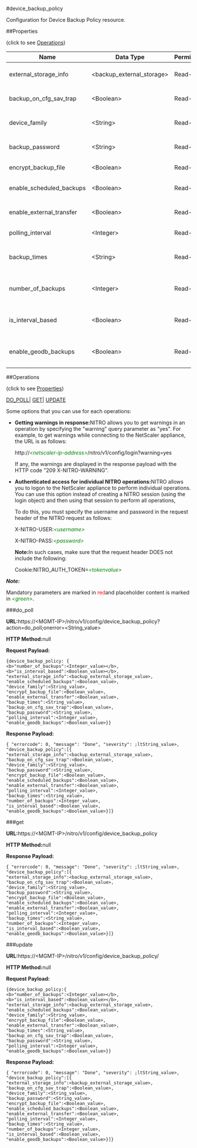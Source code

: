 #device_backup_policy

Configuration for Device Backup Policy resource.


##Properties 
<span>(click to see [Operations](#opera))</span>


<table><thead><tr><th>Name</th><th>Data Type</th><th>Permissions</th><th>Description</th></tr></thead><tbody><tr><td>external_storage_info</td><td>&lt;backup_external_storage></td><td>Read-write</td><td>Information of the External storage for backup file.</td></tr><tr><td>backup_on_cfg_sav_trap</td><td>&lt;Boolean></td><td>Read-write</td><td>Backup On recieving NetscalerConfigSave trap.</td></tr><tr><td>device_family</td><td>&lt;String></td><td>Read-write</td><td>Device family whose devices need to be backed up..</td></tr><tr><td>backup_password</td><td>&lt;String></td><td>Read-write</td><td>Password for backup file encryption.</td></tr><tr><td>encrypt_backup_file</td><td>&lt;Boolean></td><td>Read-write</td><td>Encrypts backup files.</td></tr><tr><td>enable_scheduled_backups</td><td>&lt;Boolean></td><td>Read-write</td><td>Enable Scheduled Backup (default is enabled).</td></tr><tr><td>enable_external_transfer</td><td>&lt;Boolean></td><td>Read-write</td><td>Enable transfer of device backup files to external server.</td></tr><tr><td>polling_interval</td><td>&lt;Integer></td><td>Read-write</td><td>Frequency of device backup in hours.</td></tr><tr><td>backup_times</td><td>&lt;String></td><td>Read-write</td><td>Comma Separated string of backup times to be scheduled..</td></tr><tr><td>number_of_backups</td><td>&lt;Integer></td><td>Read-write</td><td>Number of backup files maintained per device.<br>Minimum value = 1</td></tr><tr><td>is_interval_based</td><td>&lt;Boolean></td><td>Read-write</td><td>Parameter to decide whether backup setting is interval based or time based.</td></tr><tr><td>enable_geodb_backups</td><td>&lt;Boolean></td><td>Read-write</td><td>Enable GeoDB Backup from NetScaler (default is disabled).</td></tr></tbody></table>
##Operations 
<span>(click to see [Properties](#prope))</span>


[DO_POLL](#do)| [GET]()| [UPDATE](#u)


Some options that you can use for each operations:
<ul><li><p><b>Getting warnings in response:</b>NITRO allows you to get warnings in an operation by specifying the "warning" query parameter as "yes". For example, to get warnings while connecting to the NetScaler appliance, the URL is as follows:</p><p>http://<span style="color:green;font-style:italic;">&lt;netscaler-ip-address&gt;</span>/nitro/v1/config/login?warning=yes</p><p>If any, the warnings are displayed in the response payload with the HTTP code "209 X-NITRO-WARNING".</p></li><li><p><b>Authenticated access for individual NITRO operations:</b>NITRO allows you to logon to the NetScaler appliance to perform individual operations. You can use this option instead of creating a NITRO session (using the login object) and then using that session to perform all operations,</p><p>To do this, you must specify the username and password in the request header of the NITRO request as follows:</p><p>X-NITRO-USER:<span style="color:green;font-style:italic;">&lt;username&gt;</span></p><p>X-NITRO-PASS:<span style="color:green;font-style:italic;">&lt;password&gt;</span></p><p><b>Note:</b>In such cases, make sure that the request header DOES not include the following:</p><p>Cookie:NITRO_AUTH_TOKEN=<span style="color:green;font-style:italic;">&lt;tokenvalue&gt;</span></p></li></ul>



***Note:*** 
Mandatory parameters are marked in <span style="color:#FF0000;">red</span>and placeholder content is marked in <span style="color:green;font-style:italic">&lt;green&gt;</span>.

###do_poll



<b>URL:</b>https://&lt;MGMT-IP&gt;/nitro/v1/config/device_backup_policy?action=do_poll;onerror=&lt;String_value&gt;
<b>HTTP Method:</b>null
<b>Request Payload: </b>```{device_backup_policy: {<b>"number_of_backups":<Integer_value></b>,<b>"is_interval_based":<Boolean_value></b>,"external_storage_info":<backup_external_storage_value>,"enable_scheduled_backups":<Boolean_value>,"device_family":<String_value>,"encrypt_backup_file":<Boolean_value>,"enable_external_transfer":<Boolean_value>,"backup_times":<String_value>,"backup_on_cfg_sav_trap":<Boolean_value>,"backup_password":<String_value>,"polling_interval":<Integer_value>,"enable_geodb_backups":<Boolean_value>}}```
<b>Response Payload: </b>```{ "errorcode": 0, "message": "Done", "severity": ;ltString_value>, "device_backup_policy":[{"external_storage_info":<backup_external_storage_value>,"backup_on_cfg_sav_trap":<Boolean_value>,"device_family":<String_value>,"backup_password":<String_value>,"encrypt_backup_file":<Boolean_value>,"enable_scheduled_backups":<Boolean_value>,"enable_external_transfer":<Boolean_value>,"polling_interval":<Integer_value>,"backup_times":<String_value>,"number_of_backups":<Integer_value>,"is_interval_based":<Boolean_value>,"enable_geodb_backups":<Boolean_value>}]}```



###get



<b>URL:</b>https://&lt;MGMT-IP&gt;/nitro/v1/config/device_backup_policy
<b>HTTP Method:</b>null
<b>Response Payload: </b>```{ "errorcode": 0, "message": "Done", "severity": ;ltString_value>, "device_backup_policy":[{"external_storage_info":<backup_external_storage_value>,"backup_on_cfg_sav_trap":<Boolean_value>,"device_family":<String_value>,"backup_password":<String_value>,"encrypt_backup_file":<Boolean_value>,"enable_scheduled_backups":<Boolean_value>,"enable_external_transfer":<Boolean_value>,"polling_interval":<Integer_value>,"backup_times":<String_value>,"number_of_backups":<Integer_value>,"is_interval_based":<Boolean_value>,"enable_geodb_backups":<Boolean_value>}]}```



###update



<b>URL:</b>https://&lt;MGMT-IP&gt;/nitro/v1/config/device_backup_policy/
<b>HTTP Method:</b>null
<b>Request Payload: </b>```{device_backup_policy:{<b>"number_of_backups":<Integer_value></b>,<b>"is_interval_based":<Boolean_value></b>,"external_storage_info":<backup_external_storage_value>,"enable_scheduled_backups":<Boolean_value>,"device_family":<String_value>,"encrypt_backup_file":<Boolean_value>,"enable_external_transfer":<Boolean_value>,"backup_times":<String_value>,"backup_on_cfg_sav_trap":<Boolean_value>,"backup_password":<String_value>,"polling_interval":<Integer_value>,"enable_geodb_backups":<Boolean_value>}}```
<b>Response Payload: </b>```{ "errorcode": 0, "message": "Done", "severity": ;ltString_value>, "device_backup_policy":[{"external_storage_info":<backup_external_storage_value>,"backup_on_cfg_sav_trap":<Boolean_value>,"device_family":<String_value>,"backup_password":<String_value>,"encrypt_backup_file":<Boolean_value>,"enable_scheduled_backups":<Boolean_value>,"enable_external_transfer":<Boolean_value>,"polling_interval":<Integer_value>,"backup_times":<String_value>,"number_of_backups":<Integer_value>,"is_interval_based":<Boolean_value>,"enable_geodb_backups":<Boolean_value>}]}```



